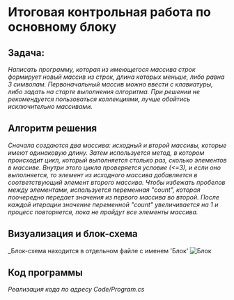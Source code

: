 # Итоговая контрольная работа по основному блоку
## Задача:
_Написать программу, которая из имеющегося массива строк формирует новый массив из строк, длина которых меньше, либо равна 3 символам. Первоначальный массив можно ввести с клавиатуры, либо задать на старте выполнения алгоритма. При решении не рекомендуется пользоваться коллекциями, лучше обойтись исключительно массивами._
## Алгоритм решения
_Сначала создаются два массива: исходный и второй массивы, которые имеют одинаковую длину. Затем используется метод, в котором происходит цикл, который выполняется столько раз, сколько элементов в массиве. Внутри этого цикла проверяется условие (<=3), и если оно выполняется, то элемент из исходного массива добавляется в соответствующий элемент второго массива. Чтобы избежать пробелов между элементами, используется переменная "count", которая поочередно передает значения из первого массива во второй. После каждой итерации значение переменной "count" увеличивается на 1 и процесс повторяется, пока не пройдут все элементы массива._
## Визуализация и блок-схема
_Блок-схема находится в отдельном файле с именем 'Блок'
![Блок](Блок.jpg)
## Код программы
_Реализация кода по адресу Code/Program.cs_
